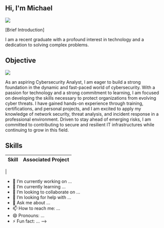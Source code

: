 ## Hi, I'm Michael 
<a href="https://https://www.linkedin.com"><img src="https//img.shields.io/badge/LinkedIn-white?style=social&link=www.linkedin.com%2Fin%2Fbolawa-michael-344b9023" /></a>


[Brief Introduction] 

I am a recent graduate with a profound interest in technology and a dedication to solving complex problems.
## Objective
<a href="https://https://www.linkedin.com"><img src="https//img.shields.io/badge/LinkedIn-white?style=social&link=www.linkedin.com%2Fin%2Fbolawa-michael-344b9023" /></a>



As an aspiring Cybersecurity Analyst, I am eager to build a strong foundation in the dynamic and fast-paced world of cybersecurity. With a passion for technology and a strong commitment to learning, I am focused on developing the skills necessary to protect organizations from evolving cyber threats. I have gained hands-on experience through training, certifications, and personal projects, and I am excited to apply my knowledge of network security, threat analysis, and incident response in a professional environment. Driven to stay ahead of emerging risks, I am committed to contributing to secure and resilient IT infrastructures while continuing to grow in this field.

## Skills

| Skill                                                                | Associated Project                                                   |
|----------------------------------------------------------------------|----------------------------------------------------------------------|
|
- 🔭 I’m currently working on ...
- 🌱 I’m currently learning ...
- 👯 I’m looking to collaborate on ...
- 🤔 I’m looking for help with ...
- 💬 Ask me about ...
- 📫 How to reach me: ...
- 😄 Pronouns: ...
- ⚡ Fun fact: ...
-->
